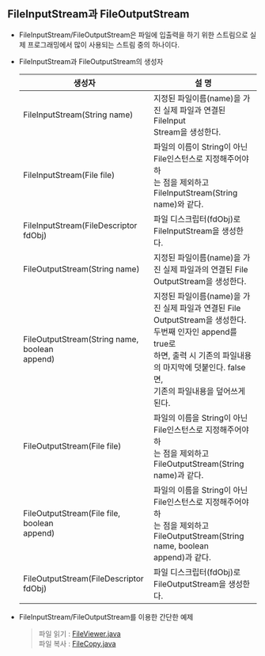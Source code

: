 ## FileInputStream과 FileOutputStream
* FileInputStream/FileOutputStream은 파일에 입출력을 하기 위한 스트림으로 실제 프로그래밍에서 많이 사용되는 스트림 중의 하나이다.
* FileInputStream과 FileOutputStream의 생성자

    | 생성자                                              | 설 명                                                                                                                                           |
    |--------------------------------------------------|-----------------------------------------------------------------------------------------------------------------------------------------------|
    | FileInputStream(String name)                     | 지정된 파일이름(name)을 가진 실제 파일과 연결된 FileInput<br>Stream을 생성한다.                                                                                      |
    | FileInputStream(File file)                       | 파일의 이름이 String이 아닌 File인스턴스로 지정해주어야 하<br>는 점을 제외하고 FileInputStream(String name)와 같다.                                                          |
    | FileInputStream(FileDescriptor fdObj)            | 파일 디스크립터(fdObj)로 FileInputStream을 생성한다.                                                                                                       |
    | FileOutputStream(String name)                    | 지정된 파일이름(name)을 가진 실제 파일과의 연결된 File<br>OutputStream을 생성한다.                                                                                    |
    | FileOutputStream(String name, boolean<br>append) | 지정된 파일이름(name)을 가진 실제 파일과 연결된 File<br>OutputStream을 생성한다. 두번째 인자인 append를 true로<br>하면, 출력 시 기존의 파일내용의 마지막에 덧붙인다. false면,<br>기존의 파일내용을 덮어쓰게 된다. |
    | FileOutputStream(File file)                      | 파일의 이름을 String이 아닌 File인스턴스로 지정해주어야 하<br>는 점을 제외하고 FileOutputStream(String name)과 같다.                                                         |
    | FileOutputStream(File file, boolean<br/>append)  | 파일의 이름을 String이 아닌 File인스턴스로 지정해주어야 하<br/>는 점을 제외하고 FileOutputStream(String name, boolean<br/>append)과 같다.                                    |
    | FileOutputStream(FileDescriptor fdObj)           | 파일 디스크립터(fdObj)로 FileOutputStream을 생성한다.                                                                                                      |

* FileInputStream/FileOutputStream를 이용한 간단한 예제
  > 파일 읽기 : [FileViewer.java](./FileViewer.java)\
  > 파일 복사 : [FileCopy.java](./FileCopy.java)